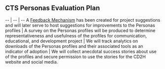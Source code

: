 ## CTS Personas Evaluation Plan

-- | -- | -- 
A [Feedback Mechanism](https://github.com/data2health/CTS-Personas/issues/24) has been created for project suggestions and will later serve to host suggestions for improvements to the Personas profiles | A survey on the Personas profiles will be produced to determine representativeness and usefulness of the profiles for communication, educational, and development project | We will track analytics on downloads of the Personas profiles and their associated tools as an indicator of adoption | We will collect anecdotal success stories about use of the profiles and secure permission to use the stories for the CD2H website and social media.

